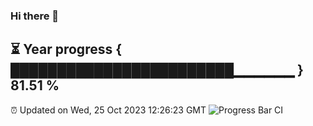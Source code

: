 ### Hi there 👋
⏳ Year progress { ████████████████████████▁▁▁▁▁▁ } 81.51 %
---
⏰ Updated on Wed, 25 Oct 2023 12:26:23 GMT
![Progress Bar CI](https://github.com/liununu/liununu/workflows/Progress%20Bar%20CI/badge.svg)
